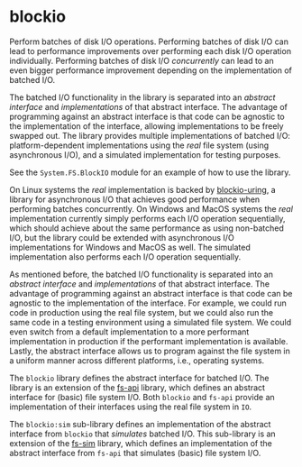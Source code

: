 # blockio

Perform batches of disk I/O operations. Performing batches of disk I/O can lead
to performance improvements over performing each disk I/O operation
individually. Performing batches of disk I/O *concurrently* can lead to an even
bigger performance improvement depending on the implementation of batched I/O.

The batched I/O functionality in the library is separated into an *abstract
interface* and *implementations* of that abstract interface. The advantage of
programming against an abstract interface is that code can be agnostic to the
implementation of the interface, allowing implementations to be freely swapped
out. The library provides multiple implementations of batched I/O:
platform-dependent implementations using the *real* file system (using
asynchronous I/O), and a simulated implementation for testing purposes.

See the `System.FS.BlockIO` module for an example of how to use the library.

On Linux systems the *real* implementation is backed by
[blockio-uring](https://hackage.haskell.org/package/blockio-uring), a library
for asynchronous I/O that achieves good performance when performing batches
concurrently. On Windows and MacOS systems the *real* implementation currently
simply performs each I/O operation sequentially, which should achieve about the
same performance as using non-batched I/O, but the library could be extended
with asynchronous I/O implementations for Windows and MacOS as well. The
simulated implementation also performs each I/O operation sequentially.

As mentioned before, the batched I/O functionality is separated into an
*abstract interface* and *implementations* of that abstract interface. The
advantage of programming against an abstract interface is that code can be
agnostic to the implementation of the interface. For example, we could run code
in production using the real file system, but we could also run the same code in
a testing environment using a simulated file system. We could even switch from a
default implementation to a more performant implementation in production if the
performant implementation is available. Lastly, the abstract interface allows us
to program against the file system in a uniform manner across different
platforms, i.e., operating systems.

The `blockio` library defines the abstract interface for batched I/O. The
library is an extension of the
[fs-api](https://hackage.haskell.org/package/fs-api) library, which defines an
abstract interface for (basic) file system I/O. Both `blockio` and `fs-api`
provide an implementation of their interfaces using the real file system in
`IO`.

The `blockio:sim` sub-library defines an implementation of the abstract
interface from `blockio` that *simulates* batched I/O. This sub-library is an
extension of the [fs-sim](https://hackage.haskell.org/package/fs-sim) library,
which defines an implementation of the abstract interface from `fs-api` that
simulates (basic) file system I/O.